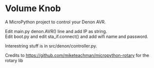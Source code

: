 # Volume Knob
A MicroPython project to control your Denon AVR.

Edit main.py denon.AVR() line and add IP as string.  
Edit boot.py and edit sta_if.connect() and add wifi name and password.

Interestring stuff is in src/denon/controller.py.

Credits to https://github.com/miketeachman/micropython-rotary for the rotary lib